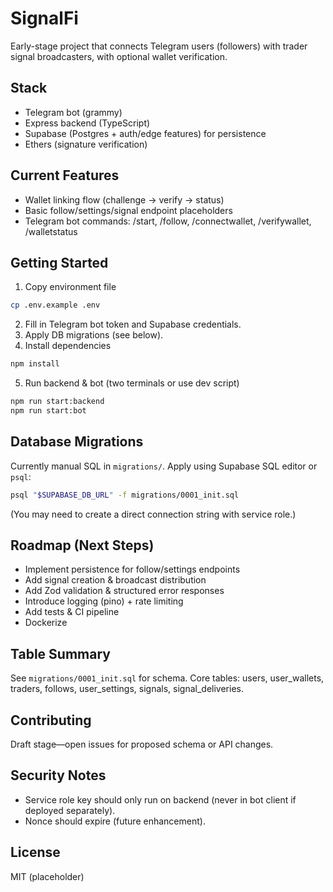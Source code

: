 # SignalFi

Early-stage project that connects Telegram users (followers) with trader signal broadcasters, with optional wallet verification.

## Stack
- Telegram bot (grammy)
- Express backend (TypeScript)
- Supabase (Postgres + auth/edge features) for persistence
- Ethers (signature verification)

## Current Features
- Wallet linking flow (challenge → verify → status)
- Basic follow/settings/signal endpoint placeholders
- Telegram bot commands: /start, /follow, /connectwallet, /verifywallet, /walletstatus

## Getting Started

1. Copy environment file
```bash
cp .env.example .env
```
2. Fill in Telegram bot token and Supabase credentials.
3. Apply DB migrations (see below).
4. Install dependencies
```bash
npm install
```
5. Run backend & bot (two terminals or use dev script)
```bash
npm run start:backend
npm run start:bot
```

## Database Migrations
Currently manual SQL in `migrations/`. Apply using Supabase SQL editor or `psql`:
```bash
psql "$SUPABASE_DB_URL" -f migrations/0001_init.sql
```
(You may need to create a direct connection string with service role.)

## Roadmap (Next Steps)
- Implement persistence for follow/settings endpoints
- Add signal creation & broadcast distribution
- Add Zod validation & structured error responses
- Introduce logging (pino) + rate limiting
- Add tests & CI pipeline
- Dockerize

## Table Summary
See `migrations/0001_init.sql` for schema. Core tables: users, user_wallets, traders, follows, user_settings, signals, signal_deliveries.

## Contributing
Draft stage—open issues for proposed schema or API changes.

## Security Notes
- Service role key should only run on backend (never in bot client if deployed separately).
- Nonce should expire (future enhancement).

## License
MIT (placeholder)
